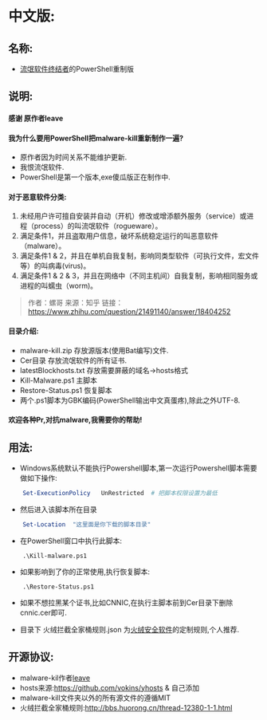 # 中文版:
## 名称:
- [流氓软件终结者](https://liwei2.com/2015/11/27/378.html)的PowerShell重制版

## 说明:
#### 感谢 原作者leave 

#### 我为什么要用PowerShell把malware-kill重新制作一遍?
- 原作者因为时间关系不能维护更新.
- 我恨流氓软件.
- PowerShell是第一个版本,exe傻瓜版正在制作中.

#### 对于恶意软件分类:
1. 未经用户许可擅自安装并自动（开机）修改或增添额外服务（service）或进程（process）的叫流氓软件（rogueware）。
2. 满足条件1，并且盗取用户信息，破坏系统稳定运行的叫恶意软件（malware）。
3. 满足条件1 & 2，并且在单机自我复制，影响同类型软件（可执行文件，宏文件等）的叫病毒(virus)。
4. 满足条件1 & 2 & 3，并且在网络中（不同主机间）自我复制，影响相同服务或进程的叫蠕虫（worm)。 

> 作者：螺哥  来源：知乎  链接：https://www.zhihu.com/question/21491140/answer/18404252


#### 目录介绍:
- malware-kill.zip 存放源版本(使用Bat编写)文件.
- Cer目录 存放流氓软件的所有证书.
- latestBlockhosts.txt 存放需要屏蔽的域名→hosts格式
- Kill-Malware.ps1 主脚本
- Restore-Status.ps1 恢复脚本
- 两个.ps1脚本为GBK编码(PowerShell输出中文真蛋疼),除此之外UTF-8. 

#### 欢迎各种Pr,对抗malware,我需要你的帮助!


## 用法:
- Windows系统默认不能执行Powershell脚本,第一次运行Powershell脚本需要做如下操作:
```powershell
    Set-ExecutionPolicy   UnRestricted  # 把脚本权限设置为最低
```
- 然后进入该脚本所在目录
```powershell
    Set-Location  "这里面是你下载的脚本目录"     
```
- 在PowerShell窗口中执行此脚本:
```Shell
    .\Kill-malware.ps1
```

- 如果影响到了你的正常使用,执行恢复脚本:
```Shell
    .\Restore-Status.ps1
```

- 如果不想拉黑某个证书,比如CNNIC,在执行主脚本前到Cer目录下删除cnnic.cer即可.

- 目录下 火绒拦截全家桶规则.json 为[火绒安全软件](http://www.huorong.cn/)的定制规则,个人推荐. 
## 开源协议:
- malware-kil作者[leave](https://liwei2.com/) 
- hosts来源:https://github.com/vokins/yhosts & 自己添加
- malware-kill文件夹以外的所有源文件的遵循MIT
- 火绒拦截全家桶规则:http://bbs.huorong.cn/thread-12380-1-1.html

